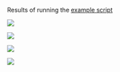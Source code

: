 Results of running the [example script](https://raw.githubusercontent.com/vifon/file_sorter/master/examples/book_sorter.py)

[![](https://raw.githubusercontent.com/vifon/file_sorter/master/examples/1-input_files.png)](https://raw.githubusercontent.com/vifon/file_sorter/master/examples/1-input_files.png)

[![](https://raw.githubusercontent.com/vifon/file_sorter/master/examples/2-smart_matching.png)](https://raw.githubusercontent.com/vifon/file_sorter/master/examples/2-smart_matching.png)

[![](https://raw.githubusercontent.com/vifon/file_sorter/master/examples/3-preview.png)](https://raw.githubusercontent.com/vifon/file_sorter/master/examples/3-preview.png)

[![](https://raw.githubusercontent.com/vifon/file_sorter/master/examples/4-output_files.png)](https://raw.githubusercontent.com/vifon/file_sorter/master/examples/4-output_files.png)
